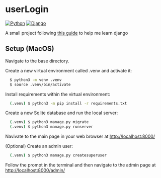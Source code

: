# userLogin
[![Python](https://img.shields.io/badge/python-3670A0?style=for-the-badge&logo=python&logoColor=ffdd54)](https://www.python.org/)
[![Django](https://img.shields.io/badge/django-%23092E20.svg?style=for-the-badge&logo=django&logoColor=white)](https://www.djangoproject.com/)

A small project following [this guide](https://learndjango.com/tutorials/django-login-and-logout-tutorial) to help me learn django

## Setup (MacOS)

Navigate to the base directory.

Create a new virtual environment called .venv and activate it:

```bash
  $ python3 -m venv .venv
  $ source .venv/bin/activate
```

Install requirements within the virtual environment:

```bash
  (.venv) $ python3 -m pip install -r requirements.txt
```

Create a new Sqlite database and run the local server:

```bash
  (.venv) $ python3 manage.py migrate
  (.venv) $ python3 manage.py runserver
```

Navivate to the main page in your web browser at [http://localhost:8000/](http://localhost:8000/)

(Optional) Create an admin user:

```bash
  (.venv) $ python3 manage.py createsuperuser
```

Follow the prompt in the terminal and then navigate to the admin page at [http://localhost:8000/admin/](http://localhost:8000/admin/)
